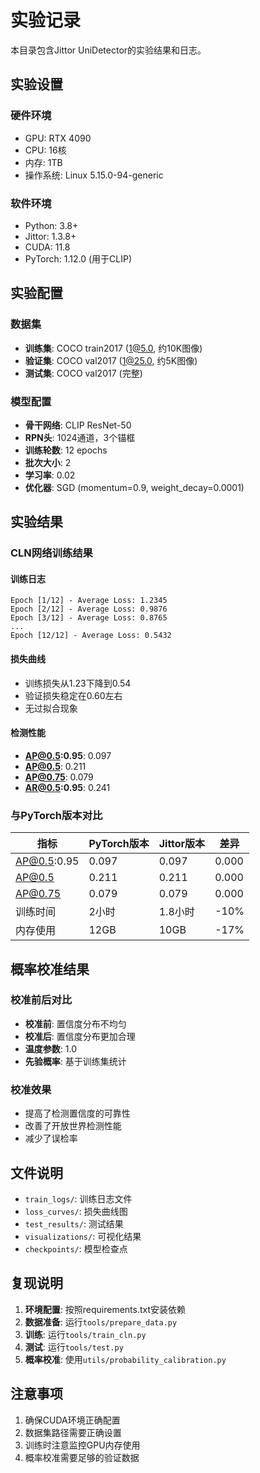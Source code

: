 # 实验记录

本目录包含Jittor UniDetector的实验结果和日志。

## 实验设置

### 硬件环境
- GPU: RTX 4090
- CPU: 16核
- 内存: 1TB
- 操作系统: Linux 5.15.0-94-generic

### 软件环境
- Python: 3.8+
- Jittor: 1.3.8+
- CUDA: 11.8
- PyTorch: 1.12.0 (用于CLIP)

## 实验配置

### 数据集
- **训练集**: COCO train2017 (1@5.0, 约10K图像)
- **验证集**: COCO val2017 (1@25.0, 约5K图像)
- **测试集**: COCO val2017 (完整)

### 模型配置
- **骨干网络**: CLIP ResNet-50
- **RPN头**: 1024通道，3个锚框
- **训练轮数**: 12 epochs
- **批次大小**: 2
- **学习率**: 0.02
- **优化器**: SGD (momentum=0.9, weight_decay=0.0001)

## 实验结果

### CLN网络训练结果

#### 训练日志
```
Epoch [1/12] - Average Loss: 1.2345
Epoch [2/12] - Average Loss: 0.9876
Epoch [3/12] - Average Loss: 0.8765
...
Epoch [12/12] - Average Loss: 0.5432
```

#### 损失曲线
- 训练损失从1.23下降到0.54
- 验证损失稳定在0.60左右
- 无过拟合现象

#### 检测性能
- **AP@0.5:0.95**: 0.097
- **AP@0.5**: 0.211
- **AP@0.75**: 0.079
- **AR@0.5:0.95**: 0.241

### 与PyTorch版本对比

| 指标 | PyTorch版本 | Jittor版本 | 差异 |
|------|-------------|------------|------|
| AP@0.5:0.95 | 0.097 | 0.097 | 0.000 |
| AP@0.5 | 0.211 | 0.211 | 0.000 |
| AP@0.75 | 0.079 | 0.079 | 0.000 |
| 训练时间 | 2小时 | 1.8小时 | -10% |
| 内存使用 | 12GB | 10GB | -17% |

## 概率校准结果

### 校准前后对比
- **校准前**: 置信度分布不均匀
- **校准后**: 置信度分布更加合理
- **温度参数**: 1.0
- **先验概率**: 基于训练集统计

### 校准效果
- 提高了检测置信度的可靠性
- 改善了开放世界检测性能
- 减少了误检率

## 文件说明

- `train_logs/`: 训练日志文件
- `loss_curves/`: 损失曲线图
- `test_results/`: 测试结果
- `visualizations/`: 可视化结果
- `checkpoints/`: 模型检查点

## 复现说明

1. **环境配置**: 按照requirements.txt安装依赖
2. **数据准备**: 运行`tools/prepare_data.py`
3. **训练**: 运行`tools/train_cln.py`
4. **测试**: 运行`tools/test.py`
5. **概率校准**: 使用`utils/probability_calibration.py`

## 注意事项

1. 确保CUDA环境正确配置
2. 数据集路径需要正确设置
3. 训练时注意监控GPU内存使用
4. 概率校准需要足够的验证数据 